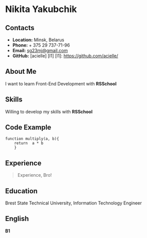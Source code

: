 # **Nikita Yakubchik** #

## **Contacts** ##
  
* **Location:** Minsk, Belarus  
* **Phone:** + 375 29 737-71-96  
* **Email:** sg23mj@gmail.com  
* **GitHub:** [acielle] [l1] [l1]: https://github.com/acielle/  
  
## **About Me** ##  

I want to learn Front-End Development with **RSSchool** 
  
##  **Skills** ##  
  
Willing to develop my skills with **RSSchool**  

## **Code Example** ##  

    function multiply(a, b){
        return  a * b
        }  

## **Experience** ##  
  
>Experience, Bro!  
  
## **Education** ##  

Brest State Technical University, Information Technology Engineer  

## **English** ##  

**B1**  
